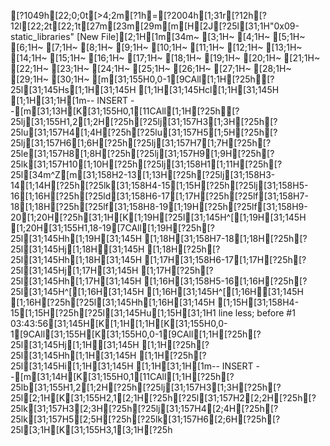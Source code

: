 [?1049h[22;0;0t[>4;2m[?1h=[?2004h[1;31r[?12h[?12l[22;2t[22;1t[27m[23m[29m[m[H[2J[?25l[31;1H"0x09-static_libraries" [New File][2;1H[1m[34m~                                                                                                                                                                           [3;1H~                                                                                                                                                                           [4;1H~                                                                                                                                                                           [5;1H~                                                                                                                                                                           [6;1H~                                                                                                                                                                           [7;1H~                                                                                                                                                                           [8;1H~                                                                                                                                                                           [9;1H~                                                                                                                                                                           [10;1H~                                                                                                                                                                           [11;1H~                                                                                                                                                                           [12;1H~                                                                                                                                                                           [13;1H~                                                                                                                                                                           [14;1H~                                                                                                                                                                           [15;1H~                                                                                                                                                                           [16;1H~                                                                                                                                                                           [17;1H~                                                                                                                                                                           [18;1H~                                                                                                                                                                           [19;1H~                                                                                                                                                                           [20;1H~                                                                                                                                                                           [21;1H~                                                                                                                                                                           [22;1H~                                                                                                                                                                           [23;1H~                                                                                                                                                                           [24;1H~                                                                                                                                                                           [25;1H~                                                                                                                                                                           [26;1H~                                                                                                                                                                           [27;1H~                                                                                                                                                                           [28;1H~                                                                                                                                                                           [29;1H~                                                                                                                                                                           [30;1H~                                                                                                                                                                           [m[31;155H0,0-1[9CAll[1;1H[?25h[?25l[31;145Hs[1;1H[31;145H [1;1H[31;145Hcl[1;1H[31;145H  [1;1H[31;1H[1m-- INSERT --[m[31;13H[K[31;155H0,1[11CAll[1;1H[?25h[?25lj[31;155H1,2[1;2H[?25h[?25lj[31;157H3[1;3H[?25h[?25lu[31;157H4[1;4H[?25h[?25lu[31;157H5[1;5H[?25h[?25lj[31;157H6[1;6H[?25h[?25lj[31;157H7[1;7H[?25h[?25le[31;157H8[1;8H[?25h[?25lj[31;157H9[1;9H[?25h[?25lk[31;157H10[1;10H[?25h[?25lj[31;158H1[1;11H[?25h[?25l[34m^Z[m[31;158H2-13[1;13H[?25h[?25lj[31;158H3-14[1;14H[?25h[?25lk[31;158H4-15[1;15H[?25h[?25lj[31;158H5-16[1;16H[?25h[?25ld[31;158H6-17[1;17H[?25h[?25lf[31;158H7-18[1;18H[?25h[?25lf[31;158H8-19[1;19H[?25h[?25lf[31;158H9-20[1;20H[?25h[31;1H[K[1;19H[?25l[31;145H^[[1;19H[31;145H  [1;20H[31;155H1,18-19[7CAll[1;19H[?25h[?25l[31;145Hh[1;19H[31;145H [1;18H[31;158H7-18[1;18H[?25h[?25l[31;145Hj[1;18H[31;145H [1;18H[?25h[?25l[31;145Hh[1;18H[31;145H [1;17H[31;158H6-17[1;17H[?25h[?25l[31;145Hj[1;17H[31;145H [1;17H[?25h[?25l[31;145Hh[1;17H[31;145H [1;16H[31;158H5-16[1;16H[?25h[?25l[31;145H^[[1;16H[31;145H  [1;16H[31;145H^[[1;16H[31;145H  [1;16H[?25h[?25l[31;145Hh[1;16H[31;145H [1;15H[31;158H4-15[1;15H[?25h[?25l[31;145Hu[1;15H[31;1H1 line less; before #1  03:43:56[31;145H[K[1;1H[1;1H[K[31;155H0,0-1[9CAll[31;155H[K[31;155H0,0-1[9CAll[1;1H[?25h[?25l[31;145Hj[1;1H[31;145H [1;1H[?25h[?25l[31;145Hh[1;1H[31;145H [1;1H[?25h[?25l[31;145Hi[1;1H[31;145H [1;1H[31;1H[1m-- INSERT --[m[31;14H[K[31;155H0,1[11CAll[1;1H[?25h[?25lb[31;155H1,2[1;2H[?25h[?25lj[31;157H3[1;3H[?25h[?25l[2;1H[K[31;155H2,1[2;1H[?25h[?25l[31;157H2[2;2H[?25h[?25lk[31;157H3[2;3H[?25h[?25lj[31;157H4[2;4H[?25h[?25lk[31;157H5[2;5H[?25h[?25lk[31;157H6[2;6H[?25h[?25l[3;1H[K[31;155H3,1[3;1H[?25h